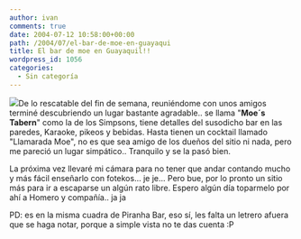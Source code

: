 ```yaml
---
author: ivan
comments: true
date: 2004-07-12 10:58:00+00:00
path: /2004/07/el-bar-de-moe-en-guayaqui
title: El bar de moe en Guayaquil!!
wordpress_id: 1056
categories:
  - Sin categoría
---
```


![](https://icampana.blogsite.org/pictures/taberna_moe.jpg)De lo rescatable del fin de semana, reuniéndome con unos amigos terminé descubriendo un lugar bastante agradable.. se llama "**Moe´s Tabern**" como la de los Simpsons, tiene detalles del susodicho bar en las paredes, Karaoke, pikeos y bebidas. Hasta tienen un cocktail llamado "Llamarada Moe", no es que sea amigo de los dueños del sitio ni nada, pero me pareció un lugar simpático.. Tranquilo y se la pasó bien.

La próxima vez llevaré mi cámara para no tener que andar contando mucho y más fácil enseñarlo con fotekos... je je... Pero bue, por lo pronto un sitio más para ir a escaparse un algún rato libre. Espero algún día toparmelo por ahí a Homero y compañía.. ja ja

PD: es en la misma cuadra de Piranha Bar, eso sí, les falta un letrero afuera que se haga notar, porque a simple vista no te das cuenta :P
